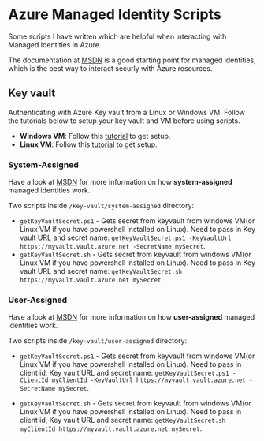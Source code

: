 # Azure Managed Identity Scripts

Some scripts I have written which are helpful when interacting with Managed Identities in Azure. 

The documentation at [MSDN](https://docs.microsoft.com/en-us/azure/active-directory/managed-identities-azure-resources/overview) is a good starting point for managed identities, which is the best way to interact securly with Azure resources. 

## Key vault

Authenticating with Azure Key vault from a Linux or Windows VM. Follow the tutorials below to setup your key vault and VM before using scripts. 

* **Windows VM**: Follow this [tutorial](https://docs.microsoft.com/en-us/azure/active-directory/managed-identities-azure-resources/tutorial-windows-vm-access-nonaad) to get setup.
* **Linux VM**: Follow this [tutorial](https://docs.microsoft.com/en-us/azure/active-directory/managed-identities-azure-resources/tutorial-linux-vm-access-nonaad) to get setup. 

### System-Assigned

Have a look at [MSDN](https://docs.microsoft.com/en-us/azure/active-directory/managed-identities-azure-resources/overview#how-a-system-assigned-managed-identity-works-with-an-azure-vm) for more information on how **system-assigned** managed identities work. 

Two scripts inside `/key-vault/system-assigned` directory:

* `getKeyVaultSecret.ps1` - Gets secret from keyvault from windows VM(or Linux VM if you have powershell installed on Linux). Need to pass in Key vault URL and secret name: `getKeyVaultSecret.ps1 -KeyVaultUrl https://myvault.vault.azure.net -SecretName mySecret`. 
* `getKeyVaultSecret.sh` - Gets secret from keyvault from windows VM(or Linux VM if you have powershell installed on Linux). Need to pass in Key vault URL and secret name: `getKeyVaultSecret.sh https://myvault.vault.azure.net mySecret`. 

### User-Assigned

Have a look at [MSDN](https://docs.microsoft.com/en-us/azure/active-directory/managed-identities-azure-resources/overview#how-a-user-assigned-managed-identity-works-with-an-azure-vm) for more information on how **user-assigned** managed identities work. 

Two scripts inside `/key-vault/user-assigned` directory:

* `getKeyVaultSecret.ps1` - Gets secret from keyvault from windows VM(or Linux VM if you have powershell installed on Linux). Need to pass in client id, Key vault URL and secret name: `getKeyVaultSecret.ps1 -CLientId myClientId -KeyVaultUrl https://myvault.vault.azure.net -SecretName mySecret`. 

* `getKeyVaultSecret.sh` - Gets secret from keyvault from windows VM(or Linux VM if you have powershell installed on Linux). Need to pass in client id, Key vault URL and secret name: `getKeyVaultSecret.sh myClientId https://myvault.vault.azure.net mySecret`. 